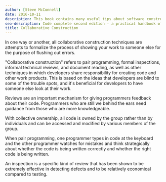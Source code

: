 ```yaml
---
author: [Steve McConnell]
date: 2016-10-11
description: This book contains many useful tips about software construction and best practices on creating clean code. A list of issues that can happen during software construction and how to avoid them by testing your code before writing them. The best part is the checklist at the end of every section containing useful items to check for during software construction.
seo-description: Code complete second edition - a practical handbook of software construction by Steve McConnell notes.
title: Collaborative Construction
---
```


In one way or another, all collaborative construction techniques are attempts to formalize the process of showing your work to someone else for the purpose of flushing out errors.

"Collaborative construction" refers to pair programming, formal inspections, informal technical reviews, and document reading, as well as other techniques in which developers share responsibility for creating code and other work products. This is based on the ideas that developers are blind to some of the trouble spots, and it's beneficial for developers to have someone else look at their work.

Reviews are an important mechanism for giving programmers feedback about their code. Programmers who are still we behind the ears need guidance from those who are more knowledgeable.

With collective ownership, all code is owned by the group rather than by individuals and can be accessed and modified by various members of the group.

When pair programming, one programmer types in code at the keyboard and the other programmer watches for mistakes and think strategically about whether the code is being written correctly and whether the right code is being written.

An inspection is a specific kind of review that has been shown to be extremely effective in detecting defects and to be relatively economical compared to testing.
